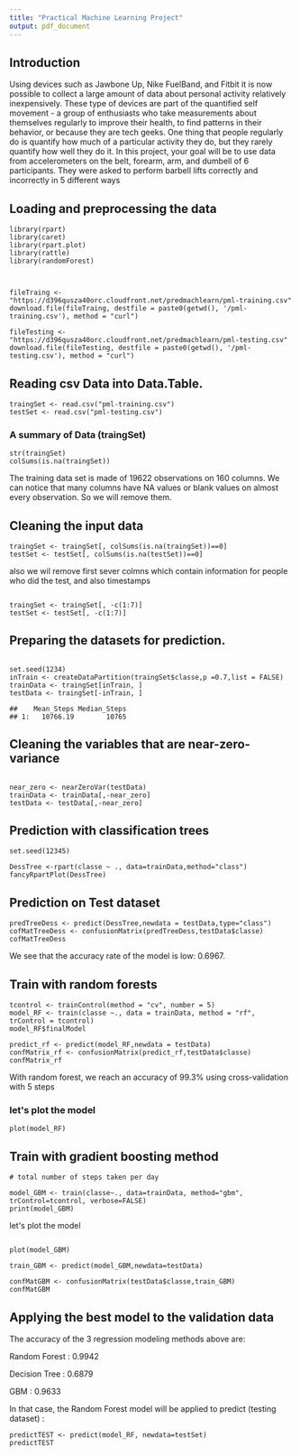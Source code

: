```yaml
---
title: "Practical Machine Learning Project"
output: pdf_document
---
```


## Introduction


Using devices such as Jawbone Up, Nike FuelBand, and Fitbit it is now possible to collect a large amount of data about personal activity relatively inexpensively. These type of devices are part of the quantified self movement - a group of enthusiasts who take measurements about themselves regularly to improve their health, to find patterns in their behavior, or because they are tech geeks. One thing that people regularly do is quantify how much of a particular activity they do, but they rarely quantify how well they do it. In this project, your goal will be to use data from accelerometers on the belt, forearm, arm, and dumbell of 6 participants. They were asked to perform barbell lifts correctly and incorrectly in 5 different ways

## Loading and preprocessing the data

```{r echo=TRUE }
library(rpart)
library(caret)
library(rpart.plot)
library(rattle)
library(randomForest)



fileTraing <- "https://d396qusza40orc.cloudfront.net/predmachlearn/pml-training.csv"
download.file(fileTraing, destfile = paste0(getwd(), '/pml-training.csv'), method = "curl")

fileTesting <- "https://d396qusza40orc.cloudfront.net/predmachlearn/pml-testing.csv"
download.file(fileTesting, destfile = paste0(getwd(), '/pml-testing.csv'), method = "curl")
```

## Reading csv Data into Data.Table. 
```{r echo=TRUE}
traingSet <- read.csv("pml-training.csv")
testSet <- read.csv("pml-testing.csv")
```


### A summary of Data (traingSet)

```{r echo=TRUE, cache=TRUE}
str(traingSet)
colSums(is.na(traingSet))

```

The training data set is made of 19622 observations on 160 columns. We can notice that many columns have NA values or blank values on almost every observation. So we will remove them.

## Cleaning the input data

```{r echo=TRUE}
traingSet <- traingSet[, colSums(is.na(traingSet))==0]
testSet <- testSet[, colSums(is.na(testSet))==0]

```
also we wil remove first sever colmns which contain information for people who did the test, and also timestamps

```{r echo=TRUE}

traingSet <- traingSet[, -c(1:7)]
testSet <- testSet[, -c(1:7)]

```

## Preparing the datasets for prediction. 

```{r echo=TRUE}

set.seed(1234)
inTrain <- createDataPartition(traingSet$classe,p =0.7,list = FALSE)
trainData <- traingSet[inTrain, ]
testData <- traingSet[-inTrain, ]

```
    ##    Mean_Steps Median_Steps
    ## 1:   10766.19        10765


## Cleaning the variables that are near-zero-variance
```{r echo=TRUE}

near_zero <- nearZeroVar(testData)
trainData <- trainData[,-near_zero]
testData <- testData[,-near_zero]
```

## Prediction with classification trees
```{r echo=TRUE}
set.seed(12345)

DessTree <-rpart(classe ~ ., data=trainData,method="class")
fancyRpartPlot(DessTree)

```

## Prediction on Test dataset
```{r echo=TRUE}
predTreeDess <- predict(DessTree,newdata = testData,type="class")
cofMatTreeDess <- confusionMatrix(predTreeDess,testData$classe)
cofMatTreeDess
```
We see that the accuracy rate of the model is low: 0.6967.

## Train with random forests

```{r echo=TRUE}
tcontrol <- trainControl(method = "cv", number = 5)
model_RF <- train(classe ~., data = trainData, method = "rf", trControl = tcontrol)
model_RF$finalModel

```

```{r echo=TRUE}
predict_rf <- predict(model_RF,newdata = testData)
confMatrix_rf <- confusionMatrix(predict_rf,testData$classe)
confMatrix_rf

```

With random forest, we reach an accuracy of 99.3% using cross-validation with 5 steps

### let's plot the model 
```{r echo=TRUE}
plot(model_RF)

```

## Train with gradient boosting method

```{r echo=TRUE}
# total number of steps taken per day

model_GBM <- train(classe~., data=trainData, method="gbm", trControl=tcontrol, verbose=FALSE)
print(model_GBM)
```

let's plot the model 

```{r echo=TRUE}

plot(model_GBM)

```


```{r echo=TRUE}
train_GBM <- predict(model_GBM,newdata=testData)

confMatGBM <- confusionMatrix(testData$classe,train_GBM)
confMatGBM

```

## Applying the best model to the validation data
The accuracy of the 3 regression modeling methods above are:

Random Forest : 0.9942

Decision Tree : 0.6879

GBM : 0.9633

In that case, the Random Forest model will be applied to predict  (testing dataset) :

```{r echo=TRUE}
predictTEST <- predict(model_RF, newdata=testSet)
predictTEST

```
